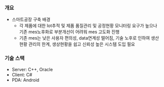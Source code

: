 ### 개요
* 스마트공장 구축 배경
  - 각 제품에 대한 lot추적 및 제품 품질관리 및 공정현황 모니터링 요구가 높으나 기존 mes노후화로 부분개선이 어려워 mes 고도화 진행
  - 기존 mes는 낮은 사용자 편의성, data연계성 떨어짐, 기술 노후로 인하여 생산 현황 관리의 한계, 생상현황을 쉽고 신뢰성 높은 시스템 도입 필요
  
### 기술 스택
* Server: C++, Oracle
* Client: C#
* PDA: Android
